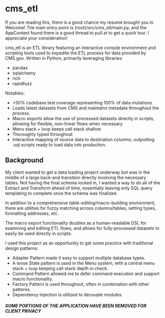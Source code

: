 # cms_etl

If you are reading this, there is a good chance my resume brought you in.
Welcome! The main entry point is {root}/src/cms_etl/main.py,
and the AppContext found there is a good thread to pull at to get a quick tour. I appreciate your consideration!

cms_etl is an ETL library featuring an interactive console environment and scripting tools used to expedite
the ETL process for data provided by CMS.gov. Written in Python, primarily leveraging libraries:
- pandas
- sqlalchemy
- rich
- rapidfuzz

Notables:
- \>50% codebase test coverage representing 100% of data mutations.
- Loads latest datasets from CMS and maintains metadata throughout the process.
- Macro exports allow the use of processed datasets directly in scripts, allowing for flexible, non-linear flows when necessary
- Menu stack + loop keeps call stack shallow
- Thoroughly typed throughout
- Interactive mapping of source data to destination columns, outputting .sql scripts ready to load data into production.

## Background

My client wanted to get a data loading project underway but was in the middle of a large back-end transition
directly involving the necessary tables. Not having the final schema locked in, I wanted a way to do all
of the Extract and Transform ahead of time, essentially leaving only SQL query templating to complete once the
schema was finalized.

In addition to a comprehensive table-editing/macro-building environment, there are utilities for fuzzy matching across
columns/tables, setting types, formatting addresses, etc.

The macro export functionality doubles as a human-readable DSL for
examining and editing ETL flows, and allows for fully-processed datasets to easily be used directly in scripts.

I used this project as an opportunity to get some practice with traditional design patterns:
- Adapter Pattern made it easy to support multiple database types.
- A loose State pattern is used in the Menu system, with a central menu stack + loop keeping call stack depth in check.
- Command Pattern allowed me to defer command execution and support macro functionality.
- Factory Pattern is used throughout, often in combination with other patterns.
- Dependency Injection is utilized to decouple modules.

##### SOME PORTIONS OF THE APPLICATION HAVE BEEN REMOVED FOR CLIENT PRIVACY
